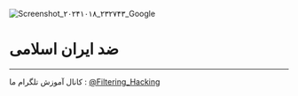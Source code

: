 ![Screenshot_۲۰۲۴۱۰۱۸_۲۳۲۷۴۳_Google](https://github.com/user-attachments/assets/18484c91-3ce1-4a73-bfef-311ea63fa897)

# ضد ایران اسلامی
--------
کانال آموزش تلگرام ما :
[@Filtering_Hacking](https://t.me/Filtering_Hacking)
